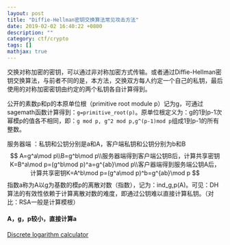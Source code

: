 ```yaml
---
layout: post
title: "Diffie-Hellman密钥交换算法常见攻击方法"
date: 2019-02-02 16:40:22 +0800
description: ""
category: ctf/crypto
tags: []
mathjax: true
---
```


交换对称加密的密钥，可以通过非对称加密方式传输。或者通过Diffie-Hellman密钥交换算法，与前者不同的是，本方法，交换双方每人约定一个自己的私钥，最后使用的对称加密密钥由约定的两个私钥各自计算得到。

公开的素数p和p的本原单位根（primitive root module p）记为g，可通过sagemath函数计算得到：`g=primitive_root(p)`。原单位根定义为：g的1到p-1次幂模p的值各不相同，即：`g mod p, g^2 mod p,g^(p-1)mod p`组成1到p-1的所有整数。

服务器端 ：私钥和公钥分别是a和A，客户端私钥和公钥分别为b和B
$$
A=g^a\mod p\\B=g^b\mod p\\服务器端得到客户端公钥B后，计算共享密钥K=B^a\mod p=(g^b\mod p)^a=g^{ab}\mod p\\客户器端得到服务端公钥A后，计算共享密钥K=A^b\mod p=(g^a\mod p)^b=g^{ab}\mod p
$$
指数a称为A以g为基数的模p的离散对数（指数），记为：ind_g,p(A)。可见：DH算法的有效性依赖于计算离散对数的难度，即通过公钥难以直接计算私钥。（对比：RSA一般是计算模根）

#### A，g，p较小，直接计算a

[Discrete logarithm calculator](https://www.alpertron.com.ar/DILOG.HTM)

